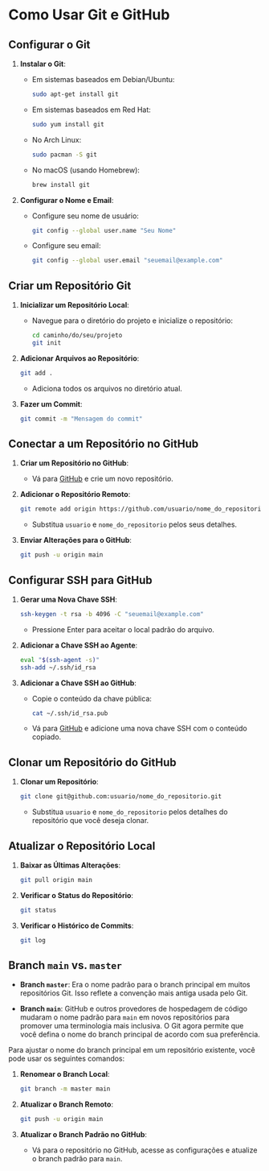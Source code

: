 # Como Usar Git e GitHub

## Configurar o Git

1. **Instalar o Git**:
   - Em sistemas baseados em Debian/Ubuntu:
     ```sh
     sudo apt-get install git
     ```
   - Em sistemas baseados em Red Hat:
     ```sh
     sudo yum install git
     ```
   - No Arch Linux:
     ```sh
     sudo pacman -S git
     ```
   - No macOS (usando Homebrew):
     ```sh
     brew install git
     ```

2. **Configurar o Nome e Email**:
   - Configure seu nome de usuário:
     ```sh
     git config --global user.name "Seu Nome"
     ```
   - Configure seu email:
     ```sh
     git config --global user.email "seuemail@example.com"
     ```

## Criar um Repositório Git

1. **Inicializar um Repositório Local**:
   - Navegue para o diretório do projeto e inicialize o repositório:
     ```sh
     cd caminho/do/seu/projeto
     git init
     ```

2. **Adicionar Arquivos ao Repositório**:
   ```sh
   git add .
   ```
   - Adiciona todos os arquivos no diretório atual.

3. **Fazer um Commit**:
   ```sh
   git commit -m "Mensagem do commit"
   ```

## Conectar a um Repositório no GitHub

1. **Criar um Repositório no GitHub**:
   - Vá para [GitHub](https://github.com/) e crie um novo repositório.

2. **Adicionar o Repositório Remoto**:
   ```sh
   git remote add origin https://github.com/usuario/nome_do_repositorio.git
   ```
   - Substitua `usuario` e `nome_do_repositorio` pelos seus detalhes.

3. **Enviar Alterações para o GitHub**:
   ```sh
   git push -u origin main
   ```

## Configurar SSH para GitHub

1. **Gerar uma Nova Chave SSH**:
   ```sh
   ssh-keygen -t rsa -b 4096 -C "seuemail@example.com"
   ```
   - Pressione Enter para aceitar o local padrão do arquivo.

2. **Adicionar a Chave SSH ao Agente**:
   ```sh
   eval "$(ssh-agent -s)"
   ssh-add ~/.ssh/id_rsa
   ```

3. **Adicionar a Chave SSH ao GitHub**:
   - Copie o conteúdo da chave pública:
     ```sh
     cat ~/.ssh/id_rsa.pub
     ```
   - Vá para [GitHub](https://github.com/settings/keys) e adicione uma nova chave SSH com o conteúdo copiado.

## Clonar um Repositório do GitHub

1. **Clonar um Repositório**:
   ```sh
   git clone git@github.com:usuario/nome_do_repositorio.git
   ```
   - Substitua `usuario` e `nome_do_repositorio` pelos detalhes do repositório que você deseja clonar.

## Atualizar o Repositório Local

1. **Baixar as Últimas Alterações**:
   ```sh
   git pull origin main
   ```

2. **Verificar o Status do Repositório**:
   ```sh
   git status
   ```

3. **Verificar o Histórico de Commits**:
   ```sh
   git log
   ```

## Branch `main` vs. `master`

- **Branch `master`**: Era o nome padrão para o branch principal em muitos repositórios Git. Isso reflete a convenção mais antiga usada pelo Git.

- **Branch `main`**: GitHub e outros provedores de hospedagem de código mudaram o nome padrão para `main` em novos repositórios para promover uma terminologia mais inclusiva. O Git agora permite que você defina o nome do branch principal de acordo com sua preferência.

Para ajustar o nome do branch principal em um repositório existente, você pode usar os seguintes comandos:

1. **Renomear o Branch Local**:
   ```sh
   git branch -m master main
   ```

2. **Atualizar o Branch Remoto**:
   ```sh
   git push -u origin main
   ```

3. **Atualizar o Branch Padrão no GitHub**:
   - Vá para o repositório no GitHub, acesse as configurações e atualize o branch padrão para `main`.

